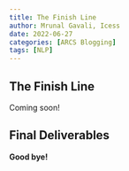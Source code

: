 ```yaml
---
title: The Finish Line 
author: Mrunal Gavali, Icess
date: 2022-06-27
categories: [ARCS Blogging]
tags: [NLP]
---
```


## The Finish Line

Coming soon!

## Final Deliverables



**Good bye!**
